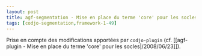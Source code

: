 ```yaml
---
layout: post
title: agf-segmentation - Mise en place du terme 'core' pour les socles
tags: [codjo-segmentation,framework-1-49]
---
```

Prise en compte des modifications apportées par ```codjo-plugin``` (cf. [[agf-plugin - Mise en place du terme 'core' pour les socles|/2008/06/23]]).

